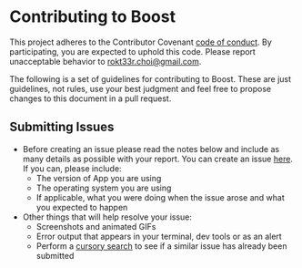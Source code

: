 # Contributing to Boost

This project adheres to the Contributor Covenant [code of conduct](./CODE_OF_CONDUCT.md).
By participating, you are expected to uphold this code. Please report unacceptable behavior to rokt33r.choi@gmail.com.

The following is a set of guidelines for contributing to Boost.
These are just guidelines, not rules, use your best judgment and feel free to
propose changes to this document in a pull request.

## Submitting Issues

- Before creating an issue please read the notes below and include as many details as
  possible with your report. You can create an issue [here](https://github.com/BoostIO/BoostNote-App/issues/new).
  If you can, please include:
  - The version of App you are using
  - The operating system you are using
  - If applicable, what you were doing when the issue arose and what you
    expected to happen
- Other things that will help resolve your issue:
  - Screenshots and animated GIFs
  - Error output that appears in your terminal, dev tools or as an alert
  - Perform a [cursory search](https://github.com/BoostIO/BoostNote-App/issues?utf8=✓&q=is%3Aissue+)
    to see if a similar issue has already been submitted
